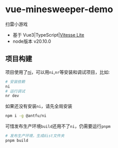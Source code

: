 # vue-minesweeper-demo

扫雷小游戏

- 基于 Vue3|TypeScript|[Vitesse Lite](https://github.com/antfu/vitesse-lite)
- node版本 v20.10.0

## 项目构建

项目使用了[ni](https://github.com/antfu/ni)，可以用`ni`,`nr`等安装和调试项目，比如:

```bash
# 安装依赖
ni
# 运行调试
nr dev
```

如果还没有安装`ni`，请先全局安装

```bash
npm i -g @antfu/ni
```

可惜发布生产环境`build`还用不了`ni`，仍需要运行`pnpm`

```bash
# 发布生产环境，生成dist文件夹
pnpm build
```
